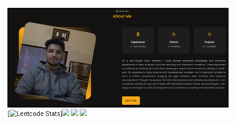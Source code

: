 ![alt text](https://github.com/nivin77789/calci/blob/main/img.png?raw=true) [![Leetcode Stats](https://leetcard.jacoblin.cool/nivin77789)]<img src="https://github-readme-stats.vercel.app/api?username=nivin77789&show_icons=true&theme=github_dark&hide_border=true">
<img src="https://github-readme-streak-stats.herokuapp.com?user=nivin77789&theme=github-dark&hide_border=true&date_format=M%20j%5B%2C%20Y%5D"> <img src="https://github-readme-stats.vercel.app/api/top-langs/?username=nivin77789&layout=compact&theme=github_dark&hide_border=true">
